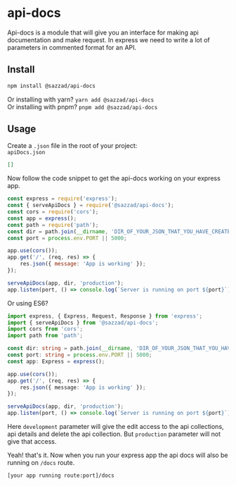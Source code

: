 # api-docs

Api-docs is a module that will give you an interface for making api documentation and make request. In express we need to write a lot of parameters in commented format for an API.

## Install

```sh
npm install @sazzad/api-docs
```

Or installing with yarn? `yarn add @sazzad/api-docs` <br>
Or installing with pnpm? `pnpm add @sazzad/api-docs`

## Usage

Create a `.json` file in the root of your project: <br>
`apiDocs.json`

```json
[]
```

Now follow the code snippet to get the api-docs working on your express app.

```javascript
const express = require('express');
const { serveApiDocs } = require('@sazzad/api-docs');
const cors = require('cors');
const app = express();
const path = require('path');
const dir = path.join(__dirname, 'DIR_OF_YOUR_JSON_THAT_YOU_HAVE_CREATED_BEFORE');
const port = process.env.PORT || 5000;

app.use(cors());
app.get('/', (req, res) => {
    res.json({ message: 'App is working' });
});

serveApiDocs(app, dir, 'production');
app.listen(port, () => console.log(`Server is running on port ${port}`));
```

Or using ES6?

```typescript
import express, { Express, Request, Response } from 'express';
import { serveApiDocs } from '@sazzad/api-docs';
import cors from 'cors';
import path from 'path';

const dir: string = path.join(__dirname, 'DIR_OF_YOUR_JSON_THAT_YOU_HAVE_CREATED_BEFORE');
const port: string = process.env.PORT || 5000;
const app: Express = express();

app.use(cors());
app.get('/', (req, res) => {
    res.json({ message: 'App is working' });
});

serveApiDocs(app, dir, 'production');
app.listen(port, () => console.log(`Server is running on port ${port}`));
```

Here `development` parameter will give the edit access to the api collections, api details and delete the api collection. But `production` parameter will not give that access.

Yeah! that's it. Now when you run your express app the api docs will also be running on `/docs` route.

```
[your app running route:port]/docs
```
